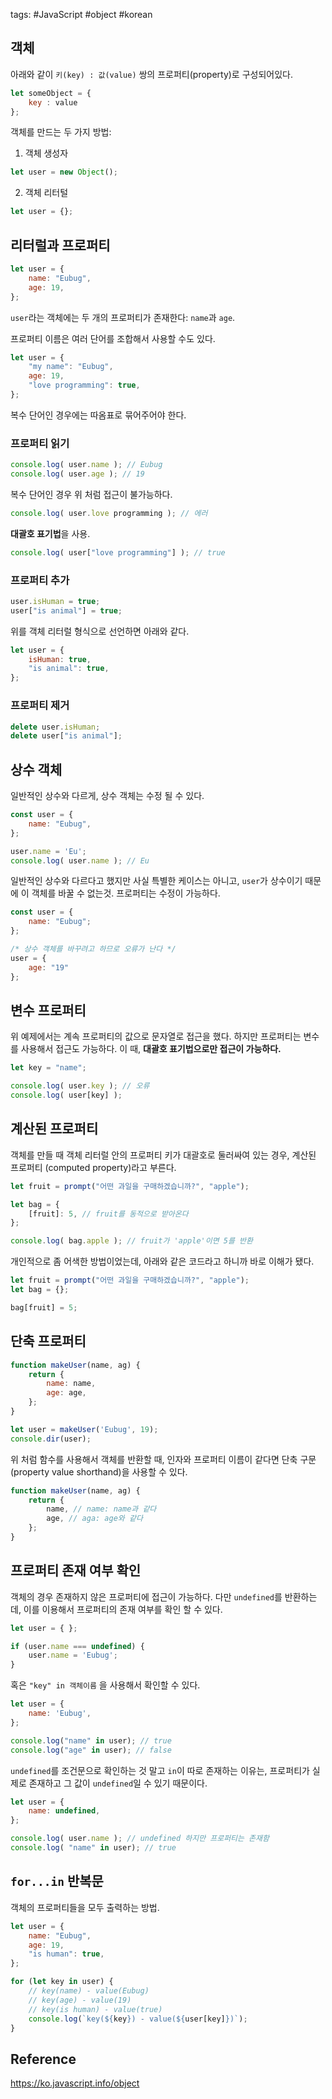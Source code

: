 tags: #JavaScript #object #korean

## 객체
아래와 같이 `키(key) : 값(value)` 쌍의 프로퍼티(property)로 구성되어있다.

```js
let someObject = {
	key : value
};
```

객체를 만드는 두 가지 방법:
1. 객체 생성자
```js
let user = new Object();
```
2. 객체 리터털
```js
let user = {};
```

## 리터럴과 프로퍼티
```js
let user = {
	name: "Eubug",
	age: 19,
};
```

`user`라는 객체에는 두 개의 프로퍼티가 존재한다: `name`과 `age`. 

프로퍼티 이름은 여러 단어를 조합해서 사용할 수도 있다.
```js
let user = {
	"my name": "Eubug",
	age: 19,
	"love programming": true,
};
```

복수 단어인 경우에는 따옴표로 묶어주어야 한다.

### 프로퍼티 읽기
```js
console.log( user.name ); // Eubug
console.log( user.age ); // 19
```

복수 단어인 경우 위 처럼 접근이 불가능하다.
```js
console.log( user.love programming ); // 에러
```

**대괄호 표기법**을 사용.
```js
console.log( user["love programming"] ); // true
```


### 프로퍼티 추가
```js
user.isHuman = true; 
user["is animal"] = true;
```

위를 객체 리터럴 형식으로 선언하면 아래와 같다.
```js
let user = {
	isHuman: true,
	"is animal": true,
};
```

### 프로퍼티 제거
```js
delete user.isHuman;
delete user["is animal"];
```

## 상수 객체
일반적인 상수와 다르게, 상수 객체는 수정 될 수 있다.
```js
const user = {
	name: "Eubug",
};

user.name = 'Eu';
console.log( user.name ); // Eu
```

일반적인 상수와 다르다고 했지만 사실 특별한 케이스는 아니고, `user`가 상수이기 때문에 이 객체를 바꿀 수 없는것. 프로퍼티는 수정이 가능하다.
```js
const user = {
	name: "Eubug";
};

/* 상수 객체를 바꾸려고 하므로 오류가 난다 */
user = {
	age: "19"
};
```

## 변수 프로퍼티
위 예제에서는 계속 프로퍼티의 값으로 문자열로 접근을 했다. 하지만 프로퍼티는 변수를 사용해서 접근도 가능하다. 이 때, **대괄호 표기법으로만 접근이 가능하다.**
```js
let key = "name";

console.log( user.key ); // 오류 
console.log( user[key] );
```

## 계산된 프로퍼티
객체를 만들 때 객체 리터럴 안의 프로퍼티 키가 대괄호로 둘러싸여 있는 경우, 계산된 프로퍼티 (computed property)라고 부른다.

```js
let fruit = prompt("어떤 과일을 구매하겠습니까?", "apple");

let bag = {
	[fruit]: 5, // fruit를 동적으로 받아온다 
};

console.log( bag.apple ); // fruit가 'apple'이면 5를 반환
```

개인적으로 좀 어색한 방법이었는데, 아래와 같은 코드라고 하니까 바로 이해가 됐다.
```js
let fruit = prompt("어떤 과일을 구매하겠습니까?", "apple");
let bag = {};

bag[fruit] = 5;
```

## 단축 프로퍼티
```js
function makeUser(name, ag) {
	return {
		name: name,
		age: age,
	};
}

let user = makeUser('Eubug', 19);
console.dir(user);
```

위 처럼 함수를 사용해서 객체를 반환할 때, 인자와 프로퍼티 이름이 같다면 단축 구문(property value shorthand)을 사용할 수 있다.
```js
function makeUser(name, ag) {
	return {
		name, // name: name과 같다
		age, // aga: age와 같다
	};
}

```

## 프로퍼티 존재 여부 확인
객체의 경우 존재하지 않은 프로퍼티에 접근이 가능하다. 다만 `undefined`를 반환하는데, 이를 이용해서 프로퍼티의 존재 여부를 확인 할 수 있다.

```js
let user = { };

if (user.name === undefined) {
	user.name = 'Eubug';
}
```

혹은 `"key" in 객체이름` 을 사용해서 확인할 수 있다.
```js
let user = {
	name: 'Eubug',
};

console.log("name" in user); // true
console.log("age" in user); // false
```

`undefined`를 조건문으로 확인하는 것 말고 `in`이 따로 존재하는 이유는, 프로퍼티가 실제로 존재하고 그 값이 `undefined`일 수 있기 때문이다.
```js
let user = {
	name: undefined,
};

console.log( user.name ); // undefined 하지만 프로퍼티는 존재함
console.log( "name" in user); // true
```

## `for...in` 반복문
객체의 프로퍼티들을 모두 출력하는 방법.
```js
let user = {
	name: "Eubug",
	age: 19,
	"is human": true,
};

for (let key in user) {
	// key(name) - value(Eubug)
	// key(age) - value(19)
	// key(is human) - value(true)
	console.log(`key(${key}) - value(${user[key]})`);
}
```

## Reference
https://ko.javascript.info/object
